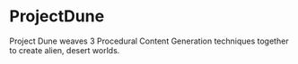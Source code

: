 # ProjectDune
Project Dune weaves 3 Procedural Content Generation techniques together to create alien, desert worlds.
